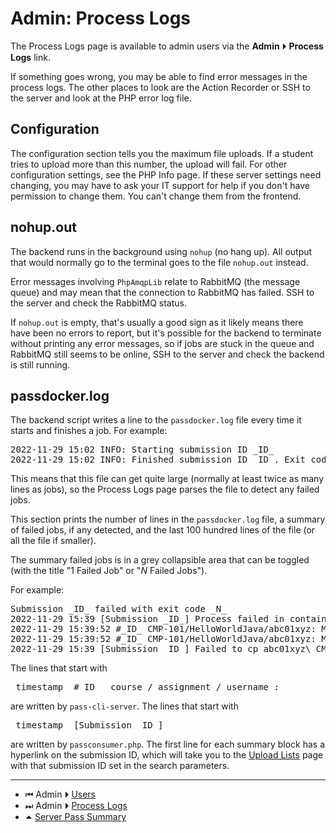 # Admin: Process Logs

The Process Logs page is available to admin users via the
**Admin** ⏵ **Process Logs** link.

If something goes wrong, you may be able to find error messages in
the process logs. The other places to look are the Action Recorder
or SSH to the server and look at the PHP error log file.

## Configuration

The configuration section tells you the maximum file uploads.
If a student tries to upload more than this number, the upload will
fail. For other configuration settings, see the PHP Info page.
If these server settings need changing, you may have to ask your IT
support for help if you don't have permission to change them. You
can't change them from the frontend.

## nohup.out

The backend runs in the background using `nohup` (no hang up).
All output that would normally go to the terminal goes to the file
`nohup.out` instead.

Error messages involving `PhpAmqpLib` relate to RabbitMQ (the
message queue) and may mean that the connection to RabbitMQ has
failed. SSH to the server and check the RabbitMQ status.

If `nohup.out` is empty, that's usually a good sign as it likely
means there have been no errors to report, but it's possible for the
backend to terminate without printing any error messages, so if jobs
are stuck in the queue and RabbitMQ still seems to be online, SSH to
the server and check the backend is still running.

## passdocker.log

The backend script writes a line to the `passdocker.log` file every
time it starts and finishes a job. For example:
<pre>
2022-11-29 15:02 INFO: Starting submission ID _ID_
2022-11-29 15:02 INFO: Finished submission ID _ID_. Exit code 0
</pre>

This means that this file can get quite large (normally at least
twice as many lines as jobs), so the Process Logs page parses the
file to detect any failed jobs. 

This section prints the number of lines in the `passdocker.log` file,
a summary of failed jobs, if any detected, and the last 100 hundred
lines of the file (or all the file if smaller).

The summary failed jobs is in a  grey collapsible area that can be toggled
(with the title "1 Failed Job" or "_N_ Failed Jobs").

For example:
<pre>
Submission _ID_ failed with exit code _N_
2022-11-29 15:39 [Submission _ID_] Process failed in container _name_
2022-11-29 15:39:52 #_ID_ CMP-101/HelloWorldJava/abc01xyz: Main language: Java
2022-11-29 15:39:52 #_ID_ CMP-101/HelloWorldJava/abc01xyz: Main file: HelloWorld.java
2022-11-29 15:39 [Submission _ID_] Failed to cp abc01xyz\_CMP-101-HelloWorldJava.pdf from container
</pre>

The lines that start with
<pre>
_timestamp_ #_ID_ _course_/_assignment_/_username_:
</pre>
are written by `pass-cli-server`. The lines that start with
<pre>
_timestamp_ [Submission _ID_]
</pre>
are written by `passconsumer.php`.
The first line for each summary block has a hyperlink on the
submission ID, which will take you to the [Upload Lists](list-uploads.md) page
with that submission ID set in the search parameters.

---

 - &#x23EE; Admin ⏵  [Users](admin-uploaddirs.md)
 - &#x23ED; Admin ⏵  [Process Logs](admin-whosonline.md)
 - &#x23F6; [Server Pass Summary](README.md)
